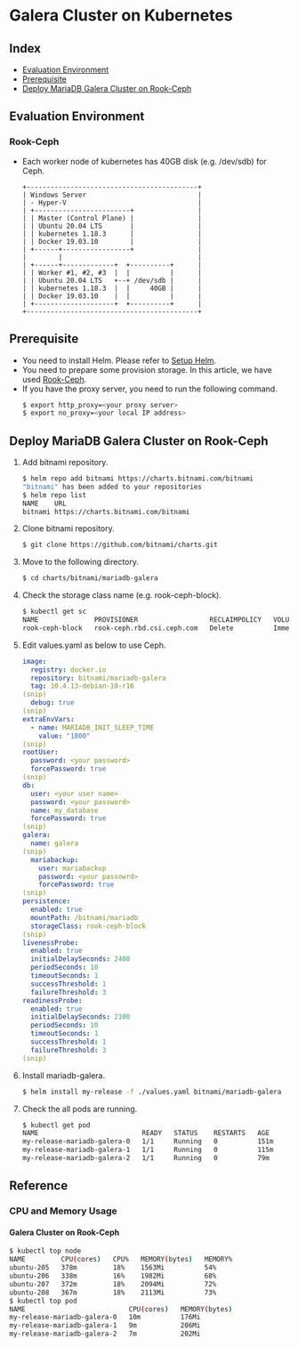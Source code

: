 # Galera Cluster on Kubernetes

## Index
- [Evaluation Environment](#evaluation-environment)
- [Prerequisite](#prerequisite)
- [Deploy MariaDB Galera Cluster on Rook-Ceph](#deploy-mariadb-galera-cluster-on-rook-ceph)
<!--
- [Deploy MariaDB Galera Cluster on NFS](#deploy-mariadb-galera-cluster-on-nfs)
-->
## Evaluation Environment
### Rook-Ceph
- Each worker node of kubernetes has 40GB disk (e.g. /dev/sdb) for Ceph.
  ```
  +-------------------------------------------+
  | Windows Server                            | 
  | - Hyper-V                                 |
  | +------------------------+                |
  | | Master (Control Plane) |                |
  | | Ubuntu 20.04 LTS       |                |
  | | kubernetes 1.18.3      |                |
  | | Docker 19.03.10        |                |
  | +------+-----------------+                |
  |        |                                  |
  | +------+-------------+  +----------+      |
  | | Worker #1, #2, #3  |  |          |      |
  | | Ubuntu 20.04 LTS   +--+ /dev/sdb |      |
  | | kubernetes 1.18.3  |  |     40GB |      |
  | | Docker 19.03.10    |  |          |      |
  | +--------------------+  +----------+      |
  +-------------------------------------------+
  ```
<!--
### NFS
- Install NFS server on another machine. In my case, I have installed NFS server on host OS (CentOS).
  ```
  +-------------------------------------------+
  | CentOS Linux release 7.8.2003 (Core)      | 
  | - KVM                                     |
  | +------------------------+                |
  | | Master (Control Plane) |                |
  | | Ubuntu 20.04 LTS       |                |
  | | kubernetes 1.18.3      |                |
  | | Docker 19.03.10        |                |
  | +------+-----------------+                |
  |        |                                  |
  | +------+-------------+  +------------+    |
  | | Worker #1, #2, #3  |  |            |    |
  | | Ubuntu 20.04 LTS   +--+ NFS Server |    |
  | | kubernetes 1.18.3  |  | on Host OS |    |
  | | Docker 19.03.10    |  |            |    |
  | +--------------------+  +------------+    |
  +-------------------------------------------+
  ```
-->
## Prerequisite
- You need to install Helm. Please refer to [Setup Helm](https://github.com/EXPRESSCLUSTER/Helm/blob/master/SetupHelm.md).
- You need to prepare some provision storage. In this article, we have used [Rook-Ceph](https://github.com/EXPRESSCLUSTER/Rook/blob/master/Rook-Ceph.md).
- If you have the proxy server, you need to run the following command.
  ```sh
  $ export http_proxy=<your proxy server>
  $ export no_proxy=<your local IP address>
  ```

## Deploy MariaDB Galera Cluster on Rook-Ceph
1. Add bitnami repository.
   ```sh
   $ helm repo add bitnami https://charts.bitnami.com/bitnami
   "bitnami" has been added to your repositories
   $ helm repo list
   NAME    URL
   bitnami https://charts.bitnami.com/bitnami
   ```
1. Clone bitnami repository.
   ```sh
   $ git clone https://github.com/bitnami/charts.git
   ```
1. Move to the following directory.
   ```sh
   $ cd charts/bitnami/mariadb-galera
   ```
1. Check the storage class name (e.g. rook-ceph-block).
   ```sh
   $ kubectl get sc
   NAME              PROVISIONER                  RECLAIMPOLICY   VOLUMEBINDINGMODE   ALLOWVOLUMEEXPANSION   AGE
   rook-ceph-block   rook-ceph.rbd.csi.ceph.com   Delete          Immediate           true                   3d4h
   ```
1. Edit values.yaml as below to use Ceph.
   ```yaml
   image:
     registry: docker.io
     repository: bitnami/mariadb-galera
     tag: 10.4.13-debian-10-r16
   (snip)
     debug: true
   (snip)
   extraEnvVars:
     - name: MARIADB_INIT_SLEEP_TIME
       value: "1800"
   (snip)
   rootUser:
     password: <your password>
     forcePassword: true
   (snip)
   db:
     user: <your user name>
     password: <your password>
     name: my_database
     forcePassword: true
   (snip)
   galera:
     name: galera
   (snip)
     mariabackup:
       user: mariabackup
       password: <your passowrd>
       forcePassword: true
   (snip)
   persistence:
     enabled: true
     mountPath: /bitnami/mariadb
     storageClass: rook-ceph-block
   (snip)
   livenessProbe:
     enabled: true
     initialDelaySeconds: 2400
     periodSeconds: 10
     timeoutSeconds: 1
     successThreshold: 1
     failureThreshold: 3
   readinessProbe:
     enabled: true
     initialDelaySeconds: 2100
     periodSeconds: 10
     timeoutSeconds: 1
     successThreshold: 1
     failureThreshold: 3
   (snip)
   ```
1. Install mariadb-galera.
   ```sh
   $ helm install my-release -f ./values.yaml bitnami/mariadb-galera
   ```
1. Check the all pods are running.
   ```sh
   $ kubectl get pod
   NAME                          READY   STATUS    RESTARTS   AGE
   my-release-mariadb-galera-0   1/1     Running   0          151m
   my-release-mariadb-galera-1   1/1     Running   0          115m
   my-release-mariadb-galera-2   1/1     Running   0          79m   
   ```

<!--
## Deploy MariaDB Galera Cluster on NFS
1. Add bitnami repository.
   ```sh
   $ helm repo add bitnami https://charts.bitnami.com/bitnami
   "bitnami" has been added to your repositories
   $ helm repo list
   NAME    URL
   bitnami https://charts.bitnami.com/bitnami
   ```
1. Clone bitnami repository.
   ```sh
   $ git clone https://github.com/bitnami/charts.git
   ```
1. Move to the following directory.
   ```sh
   $ cd charts/bitnami/mariadb-galera
   ```
1. Create three persistent volumes and check they are available.
   ```sh
   $ kubectl get pv
   NAME    CAPACITY   ACCESS MODES   RECLAIM POLICY   STATUS      CLAIM   STORAGECLASS   REASON   AGE
   pv060   8Gi        RWO            Recycle          Available                                   5s
   pv061   8Gi        RWO            Recycle          Available                                   5s
   pv062   8Gi        RWO            Recycle          Available                                   5s
   ```
1. Edit values.yaml as below to use NFS.
   ```yaml
   image:
     registry: docker.io
     repository: bitnami/mariadb-galera
     tag: 10.4.13-debian-10-r16
   (snip)
     debug: true
   (snip)
   extraEnvVars:
     - name: MARIADB_INIT_SLEEP_TIME
       value: "1800"
   (snip)
   securityContext:
     enabled: true
     fsGroup: 0
     runAsUser: 0
   (snip)
   rootUser:
     password: <your password>
     forcePassword: true
   (snip)
   db:
     user: <your user name>
     password: <your password>
     name: my_database
     forcePassword: true
   (snip)
   galera:
     name: galera
   (snip)
     mariabackup:
       user: mariabackup
       password: <your passowrd>
       forcePassword: true
   (snip)
   persistence:
     enabled: true
     mountPath: /bitnami/mariadb
     storageClass: "-"
   (snip)
   livenessProbe:
     enabled: true
     initialDelaySeconds: 2400
     periodSeconds: 10
     timeoutSeconds: 1
     successThreshold: 1
     failureThreshold: 3
   readinessProbe:
     enabled: true
     initialDelaySeconds: 2100
     periodSeconds: 10
     timeoutSeconds: 1
     successThreshold: 1
     failureThreshold: 3
   (snip)
   ```
   - MARIADB_INIT_SLEEP_TIME
     - On my environment, readiness probe detects error a lot so that set longer value.
   - securityContext
     - In an ideal case, use non-root user but I cannot find out to use non-root user for NFS. I set ```0``` to ```fsGroup``` and ```runAsUser```.
1. Install mariadb-galera.
   ```sh
   $ helm install my-release -f ./values.yaml bitnami/mariadb-galera
   ```
-->
## Reference
### CPU and Memory Usage
#### Galera Cluster on Rook-Ceph 
```sh
$ kubectl top node
NAME         CPU(cores)   CPU%   MEMORY(bytes)   MEMORY%
ubuntu-205   378m         18%    1563Mi          54%
ubuntu-206   338m         16%    1982Mi          68%
ubuntu-207   372m         18%    2094Mi          72%
ubuntu-208   367m         18%    2113Mi          73%
$ kubectl top pod
NAME                          CPU(cores)   MEMORY(bytes)
my-release-mariadb-galera-0   10m          176Mi
my-release-mariadb-galera-1   9m           206Mi
my-release-mariadb-galera-2   7m           202Mi
```

